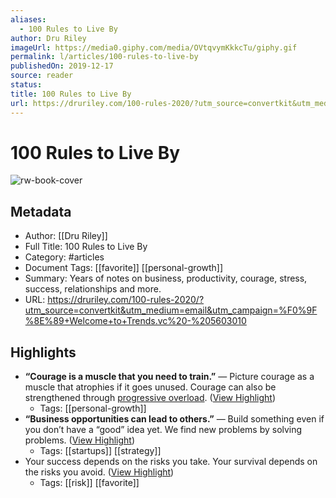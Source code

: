 ```yaml
---
aliases:
  - 100 Rules to Live By
author: Dru Riley
imageUrl: https://media0.giphy.com/media/OVtqvymKkkcTu/giphy.gif
permalink: l/articles/100-rules-to-live-by
publishedOn: 2019-12-17
source: reader
status: 
title: 100 Rules to Live By
url: https://druriley.com/100-rules-2020/?utm_source=convertkit&utm_medium=email&utm_campaign=%F0%9F%8E%89+Welcome+to+Trends.vc%20-%205603010
---
```

# 100 Rules to Live By

![rw-book-cover](https://media0.giphy.com/media/OVtqvymKkkcTu/giphy.gif)

## Metadata

- Author: [[Dru Riley]]
- Full Title: 100 Rules to Live By
- Category: #articles
- Document Tags: [[favorite]] [[personal-growth]]
- Summary: Years of notes on business, productivity, courage, stress, success, relationships and more.
- URL: https://druriley.com/100-rules-2020/?utm_source=convertkit&utm_medium=email&utm_campaign=%F0%9F%8E%89+Welcome+to+Trends.vc%20-%205603010

## Highlights

- **“Courage is a muscle that you need to train.”** — Picture courage as a muscle that atrophies if it goes unused. Courage can also be strengthened through [progressive overload](https://en.wikipedia.org/wiki/Progressive_overload). ([View Highlight](https://read.readwise.io/read/01h1nx74yn4d3f6qvhnq1c7jzm))
    - Tags: [[personal-growth]]
- **“Business opportunities can lead to others.”** — Build something even if you don’t have a “good” idea yet. We find new problems by solving problems. ([View Highlight](https://read.readwise.io/read/01h1nx8s7x4dg8ka10pvxe1np8))
    - Tags: [[startups]] [[strategy]]
- Your success depends on the risks you take. Your survival depends on the risks you avoid. ([View Highlight](https://read.readwise.io/read/01h1nxd3nm45jfahjzhf0efm0n))
    - Tags: [[risk]] [[favorite]]
